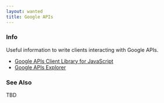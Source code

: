```yaml
---
layout: wanted
title: Google APIs
---
```


### Info

Useful information to write clients interacting with Google APIs.

* [Google APIs Client Library for JavaScript](http://code.google.com/p/google-api-javascript-client/)
* [Google APIs Explorer](https://developers.google.com/apis-explorer/#p/)

### See Also
TBD